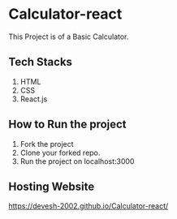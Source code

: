 # Calculator-react
This Project is of a Basic Calculator. 
## Tech Stacks
1. HTML
2. CSS 
3. React.js
## How to Run the project
1. Fork the project
2. Clone your forked repo.
3. Run the project on localhost:3000 
## Hosting Website
https://devesh-2002.github.io/Calculator-react/
